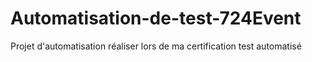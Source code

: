 # Automatisation-de-test-724Event
Projet d'automatisation réaliser lors de ma certification test automatisé
